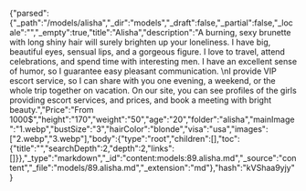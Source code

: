 {"parsed":{"_path":"/models/alisha","_dir":"models","_draft":false,"_partial":false,"_locale":"","_empty":true,"title":"Alisha","description":"A burning, sexy brunette with long shiny hair will surely brighten up your loneliness. I have big, beautiful eyes, sensual lips, and a gorgeous figure. I love to travel, attend celebrations, and spend time with interesting men. I have an excellent sense of humor, so I guarantee easy pleasant communication. \nI provide VIP escort service, so I can share with you one evening, a weekend, or the whole trip together on vacation. On our site, you can see profiles of the girls providing escort services, and prices, and book a meeting with bright beauty.","Price":"From 1000$","height":"170","weight":"50","age":"20","folder":"alisha","mainImage":"1.webp","bustSize":"3","hairColor":"blonde","visa":"usa","images":["2.webp","3.webp"],"body":{"type":"root","children":[],"toc":{"title":"","searchDepth":2,"depth":2,"links":[]}},"_type":"markdown","_id":"content:models:89.alisha.md","_source":"content","_file":"models/89.alisha.md","_extension":"md"},"hash":"kVShaa9yjy"}